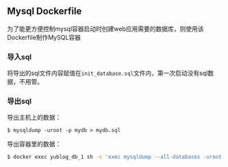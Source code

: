 ## Mysql Dockerfile

为了能更方便控制mysql容器启动时创建web应用需要的数据库，则使用该Dockerfile制作MySQL容器

### 导入sql

将导出的sql文件内容赋值在`init_database.sql`文件内，第一次启动没有sql数据，不用管。

### 导出sql

导出主机上的数据：

```
$ mysqldump -uroot -p mydb > mydb.sql
```

导出容器里的数据：

```bash
$ docker exec yublog_db_1 sh -c 'exec mysqldump --all-databases -uroot -p"$MYSQL_ROOT_PASSWORD"' > /var/lib/mysql/all-databases.sql
```


